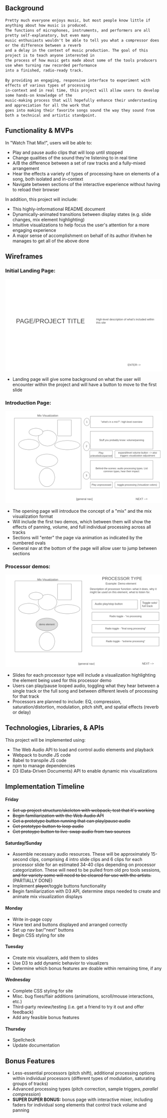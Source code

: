 ## Background

    Pretty much everyone enjoys music, but most people know little if anything about how music is produced. 
    The functions of microphones, instruments, and performers are all pretty self-explanatory, but even many 
    music enthusiasts wouldn't be able to tell you what a compressor does or the difference between a reverb 
    and a delay in the context of music production. The goal of this project is to teach anyone interested in 
    the process of how music gets made about some of the tools producers use when turning raw recorded performance 
    into a finished, radio-ready track. 
    
    By providing an engaging, responsive interface to experiment with effects of various types of processing 
    in-context and in real time, this project will allow users to develop some hands-on knowledge of the 
    music-making process that will hopefully enhance their understanding and appreciation for all the work that 
    goes into making their favorite songs sound the way they sound from both a technical and artistic standpoint.    


## Functionality & MVPs

In "Watch That Mix!", users will be able to:

- Play and pause audio clips that will loop until stopped
- Change qualities of the sound they're listening to in real time
- A/B the difference between a set of raw tracks and a fully-mixed arrangement
- Hear the effects a variety of types of processing have on elements of a song, both isolated and in-context
- Navigate between sections of the interactive experience without having to reload their browser

In addition, this project will include:

- This highly-informational README document
- Dynamically-animated transitions between display states (e.g. slide changes, mix element highlighting)
- Intuitive visualizations to help focus the user's attention for a more engaging experience
- A major sense of accomplishment on behalf of its author if/when he manages to get all of the above done

## Wireframes

###             Initial Landing Page:

![initial landing page](./wireframes/landing_page.png)

- Landing page will give some background on what the user will encounter within the project and will have a button to move to the first slide

###             Introduction Page:

![introduction page](./wireframes/the_mix.png)

- The opening page will introduce the concept of a "mix" and the mix visualization format
- Will include the first two demos, which between them will show the effects of panning, volume, and full individual processing across all tracks
- Sections will "enter" the page via animation as indicated by the numbered ovals
- General nav at the bottom of the page will allow user to jump between sections

###             Processor demos:

![individual processor demo](./wireframes/-processor-page-.png)

- Slides for each processor type will include a visualization highlighting the element being used for this processor demo
- Users can play/pause looped audio, toggling what they hear between a single track or the full song and between different levels of processing for that track
- Processors are planned to include: EQ, compression, saturation/distortion, modulation, pitch shift, and spatial effects (reverb or delay) 

## Technologies, Libraries, & APIs

This project will be implemented using:

- The Web Audio API to load and control audio elements and playback
- Webpack to bundle JS code
- Babel to transpile JS code
- npm to manage dependencies
- D3 (Data-Driven Documents) API to enable dynamic mix visualizations 

## Implementation Timeline

#### Friday
 
 - ~~Set up project structure/skeleton with webpack; test that it's working~~
 - ~~Begin familiarization with the Web Audio API~~
 - ~~Get a prototype button running that can play/pause audio~~
 - ~~Get prototype button to loop audio~~
 - ~~Get protoype button to live-swap audio from two sources~~

#### Saturday/Sunday
 
 - Assemble necessary audio resources. These will be approximately 15-second clips, comprising 4 intro slide clips and 6 clips for each processor slide for an estimated 34-40 clips depending on processor categorization. These will need to be pulled from old pro tools sessions, ~~and for variety some will need to be cleared for use with the artists.~~ (PARTIALLY DONE)
 - Implement ~~player~~/toggle buttons functionality
 - Begin familiarization with D3 API, determine steps needed to create and animate mix visualization displays

#### Monday

 - Write in-page copy
 - Have text and buttons displayed and arranged correctly
 - Set up nav bar/"next" buttons
 - Begin CSS styling for site

#### Tuesday

 - Create mix visualizers, add them to slides
 - Use D3 to add dynamic behavior to visualizers
 - Determine which bonus features are doable within remaining time, if any
 

#### Wednesday

 - Complete CSS styling for site
 - Misc. bug fixes/flair additions (animations, scroll/mouse interactions, etc.)
 - Third-party review/testing (i.e. get a friend to try it out and offer feedback)
 - Add any feasible bonus features

#### Thursday

 - Spellcheck
 - Update documentation

## Bonus Features

 - Less-essential processors (pitch shift), additional processing options within individual processors (different types of modulation, saturating groups of tracks)
 - Advanced processing types (pitch correction, sample triggers, *parallel compression*)
 - __SUPER DUPER BONUS:__ bonus page with interactive mixer, including faders for individual song elements that control track volume and panning 